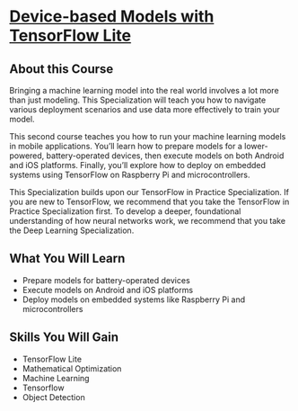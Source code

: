 # [Device-based Models with TensorFlow Lite](https://www.coursera.org/learn/device-based-models-tensorflow)

## About this Course
Bringing a machine learning model into the real world involves a lot more than just modeling. This Specialization will teach you how to navigate various deployment scenarios and use data more effectively to train your model.

This second course teaches you how to run your machine learning models in mobile applications. You’ll learn how to prepare models for a lower-powered, battery-operated devices, then execute models on both Android and iOS platforms. Finally, you’ll explore how to deploy on embedded systems using TensorFlow on Raspberry Pi and microcontrollers.

This Specialization builds upon our TensorFlow in Practice Specialization. If you are new to TensorFlow, we recommend that you take the TensorFlow in Practice Specialization first. To develop a deeper, foundational understanding of how neural networks work, we recommend that you take the Deep Learning Specialization.

## What You Will Learn
* Prepare models for battery-operated devices
* Execute models on Android and iOS platforms
* Deploy models on embedded systems like Raspberry Pi and microcontrollers

## Skills You Will Gain
* TensorFlow Lite
* Mathematical Optimization
* Machine Learning
* Tensorflow
* Object Detection

